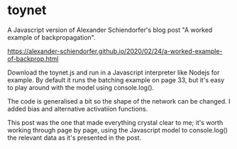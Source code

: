 # toynet
A Javascript version of Alexander Schiendorfer's blog post "A worked example of backpropagation".

https://alexander-schiendorfer.github.io/2020/02/24/a-worked-example-of-backprop.html

Download the toynet.js and run in a Javascript interpreter like Nodejs for example. By default it runs the batching example on page 33, but
it's easy to play around with the model using console.log().

The code is generalised a bit so the shape of the network can be changed. I added bias and alternative activatiion functions. 

This post was the one that made everything crystal clear to me; it's worth working through page by page, using the Javascript model to console.log() the relevant data as it's presented in the post.
